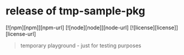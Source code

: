 # release of tmp-sample-pkg 

[![npm][npm]][npm-url] [![node][node]][node-url] [![license][license]][license-url]

>  temporary playground - just for testing purposes
